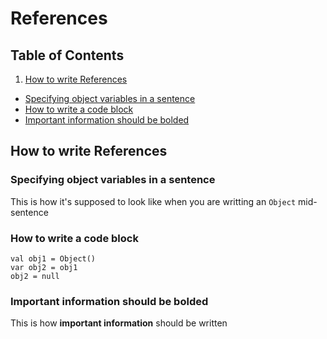 # References

## Table of Contents
1. [How to write References](#htwr)
  * [Specifying object variables in a sentence](#sovms)
  * [How to write a code block]("#htwacb")
  * [Important information should be bolded]("#iisbb")

<a name="htwr"></a>
## How to write References

<a name="sovms"></a>
### Specifying object variables in a sentence
This is how it's supposed to look like when you are writting an `Object` mid-sentence

<a name="htwacb"></a>
### How to write a code block
```
val obj1 = Object()
var obj2 = obj1
obj2 = null
```

<a name="iisbb"></a>
### Important information should be bolded
This is how **important information** should be written
